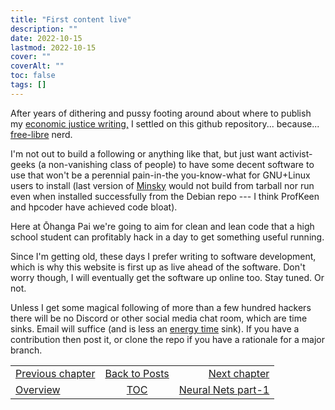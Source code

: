 ```yaml
---
title: "First content live"
description: ""
date: 2022-10-15
lastmod: 2022-10-15
cover: ""
coverAlt: ""
toc: false
tags: []
---
```


After years of dithering and pussy footing around about where to publish my [economic justice writing,](/ohanga-pai/questions/) I settled on this github repository... because... [free-libre](www.gnu.org) nerd.

I'm not out to build a following or anything like that, but just want activist-geeks (a non-vanishing class of people) to have some decent software to use that won't be a perennial pain-in-the you-know-what for GNU+Linux users to install (last version of [Minsky](https://sourceforge.net/projects/minsky/) would not build from tarball nor run even when installed successfully from the Debian repo --- I think ProfKeen and hpcoder have achieved code bloat). 

Here at Ōhanga Pai we're going to aim for clean and lean code that a high school student can profitably hack in a day to get something useful running.

Since I'm getting old, these days I prefer writing to software development, which is why this website is first up as live ahead of the software. 
Don't worry though, I will eventually get the software up online too.
Stay tuned. Or not.

Unless I get some magical following of more than a few hundred hackers there will be no Discord or other social media chat room, which are time sinks. 
Email will suffice (and is less an [energy time](https://medium.com/@theorypleeb/timenergy-an-existential-analysis-of-labor-power-5fc5b0071452) sink).
If you have a contribution then post it, or clone the repo if you have a rationale for a major branch. 



<table style="border-collapse: collapse; border=0; table-layout: fixed; width: 100%; margin-left:-0%; margin-right: 0%;">
<tr style="border: 1px solid color:#0f0f0f;">
<td style="border: 1px solid color:#0f0f0f;"><a href="../00_blog_intro">Previous chapter</a></td>
<td style="border: 1px solid color:#0f0f0f; text-align:center;"><a href="../">Back to Posts</a></td>
<td style="border: 1px solid color:#0f0f0f; text-align:right;"><a href="../2_neural_nets_pt1">Next chapter</a></td>
</tr>
<tr style="border: 1px solid color:#0f0f0f;">
<td style="border: 1px solid color:#0f0f0f;"><a href="../00_blog_intro">Overview</a></td>
<td style="border: 1px solid color:#0f0f0f; text-align:center;"><a href="../">TOC</a></td>
<td style="border: 1px solid color:#0f0f0f; text-align:right;"><a href="../2_neural_nets_pt1">Neural Nets  part-1</a></td>
</tr>
</table>
